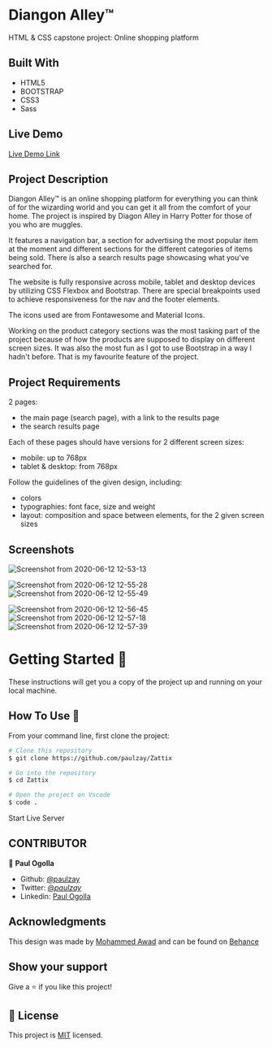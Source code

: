 # Diangon Alley™

HTML &amp; CSS capstone project: Online shopping platform

## Built With

- HTML5
- BOOTSTRAP
- CSS3
- Sass

## Live Demo

[Live Demo Link](https://paulzay.github.io/Zattix/)

## Project Description

Diangon Alley™ is an online shopping platform for everything you can think of for the wizarding world and you can
get it all from the comfort of your home.
The project is inspired by Diagon Alley in Harry Potter for those of you who are muggles.

It features a navigation bar, a section for advertising the most popular item at the moment and different sections for the different categories of items being sold. There is also a search results page showcasing what you've searched for.

The website is fully responsive across mobile, tablet and desktop devices by utilizing CSS Flexbox and Bootstrap. There are special breakpoints used to achieve responsiveness for the nav and the footer elements.

The icons used are from Fontawesome and Material Icons.

Working on the product category sections was the most tasking part of the project because of how the products are supposed to display on different screen sizes. It was also the most fun as I got to use Bootstrap in a way I hadn't before. That is my favourite feature of the project.

## Project Requirements

2 pages:

- the main page (search page), with a link to the results page
- the search results page

Each of these pages should have versions for 2 different screen sizes:

- mobile: up to 768px
- tablet & desktop: from 768px

Follow the guidelines of the given design, including:

- colors
- typographies: font face, size and weight
- layout: composition and space between elements, for the 2 given screen sizes

## Screenshots

![Screenshot from 2020-06-12 12-53-13](https://user-images.githubusercontent.com/29974825/84490413-d0c24880-acab-11ea-8124-9c6a68b66464.png)

![Screenshot from 2020-06-12 12-55-28](https://user-images.githubusercontent.com/29974825/84490793-58a85280-acac-11ea-9b23-a4f173602010.png)
![Screenshot from 2020-06-12 12-55-49](https://user-images.githubusercontent.com/29974825/84490802-5b0aac80-acac-11ea-8cf5-fa28d47ebe53.png)

![Screenshot from 2020-06-12 12-56-45](https://user-images.githubusercontent.com/29974825/84490806-5cd47000-acac-11ea-95d9-966f3dff40dc.png)
![Screenshot from 2020-06-12 12-57-18](https://user-images.githubusercontent.com/29974825/84490813-5e059d00-acac-11ea-9819-3970159bfb6e.png)
![Screenshot from 2020-06-12 12-57-39](https://user-images.githubusercontent.com/29974825/84490821-5e9e3380-acac-11ea-8efc-024abe193b38.png)

# Getting Started 🚀

These instructions will get you a copy of the project up and running on your local machine.

## How To Use 🔧

From your command line, first clone the project:

```bash
# Clone this repository
$ git clone https://github.com/paulzay/Zattix

# Go into the repository
$ cd Zattix

# Open the project on Vscode
$ code .

```

Start Live Server

## CONTRIBUTOR

👤 **Paul Ogolla**

- Github: [@paulzay](https://github.com/paulzay)
- Twitter: [@_paulzay_](https://twitter.com/_paulzay_)
- Linkedin: [Paul Ogolla](https://linkedin.com/in/paulogolla)

## Acknowledgments

This design was made by [Mohammed Awad](https://www.behance.net/M_Awad) and can be found on [Behance](https://www.behance.net/gallery/24796463/ZATTIX)

## Show your support

Give a ⭐️ if you like this project!

## 📝 License

This project is [MIT](lic.url) licensed.
